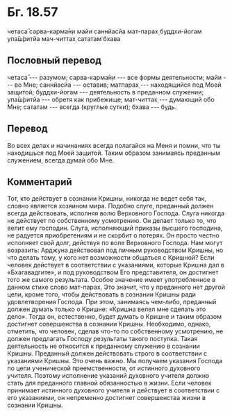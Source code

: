 # Бг. 18.57

четаса̄ сарва-карма̄н̣и майи саннйасйа мат-парах̣ буддхи-йогам упа̄ш́ритйа
мач-читтах̣ сататам̇ бхава

## Пословный перевод

четаса̄ --- разумом; сарва-карма̄н̣и --- все формы деятельности; майи ---
во Мне; саннйасйа --- оставив; матпарах̣ --- находящийся под Моей
защитой; буддхи-йогам --- деятельность в преданном служении; упа̄ш́ритйа
--- обретя как прибежище; мат-читтах̣ --- думающий обо Мне; сататам ---
всегда (круглые сутки); бхава --- будь.

## Перевод

Во всех делах и начинаниях всегда полагайся на Меня и помни, что ты
находишься под Моей защитой. Таким образом занимаясь преданным
служением, всегда думай обо Мне.

## Комментарий

Тот, кто действует в сознании Кришны, никогда не ведет себя так, словно
является хозяином мира. Подобно слуге, преданный должен всегда
действовать, исполняя волю Верховного Господа. Слуга никогда не
действует по собственному усмотрению. Он делает только то, что велит ему
господин. Слуга, исполняющий приказы высшего господина, не радуется
приобретениям и не скорбит о потерях. Он просто честно исполняет свой
долг, действуя по воле Верховного Господа. Нам могут возразить: Арджуна
действовал под личным руководством Кришны, но что делать тому, у кого
нет возможности общаться с Кришной? Если человек действует в
соответствии с указаниями, которые Кришна дал в «Бхагавадгите», и под
руководством Его представителя, он достигнет того же самого результата.
Особое значение имеет употребленное в данном стихе слово мат-парах̣. Это
значит, что у преданного нет другой цели, кроме того, чтобы действовать
в сознании Кришны ради удовлетворения Господа. При этом, занимаясь
чем-либо, преданный должен думать только о Кришне: «Кришна велел мне
сделать это дело». Тогда он, естественно, будет думать о Кришне и таким
образом достигнет совершенства в сознании Кришны. Необходимо, однако,
отметить, что человек, сделав что-то по собственному усмотрению, не
должен предлагать Господу результаты такого поступка. Такая деятельность
не относится к преданному служению в сознании Кришны. Преданный должен
действовать строго в соответствии с указаниями Кришны. Это очень важно.
Мы получаем указания Господа по цепи ученической преемственности, от
истинного духовного учителя. Поэтому исполнение указаний духовного
учителя должно стать для преданного главной обязанностью в жизни. Если
человек принимает истинного духовного учителя и действует в соответствии
с его указаниями, он непременно достигнет совершенства жизни в сознании
Кришны.
